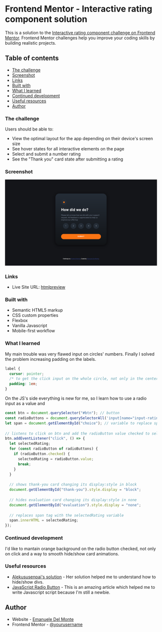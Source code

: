 # Frontend Mentor - Interactive rating component solution

This is a solution to the [Interactive rating component challenge on Frontend Mentor](https://www.frontendmentor.io/challenges/interactive-rating-component-koxpeBUmI). Frontend Mentor challenges help you improve your coding skills by building realistic projects.

## Table of contents

- [The challenge](#the-challenge)
- [Screenshot](#screenshot)
- [Links](#links)
- [Built with](#built-with)
- [What I learned](#what-i-learned)
- [Continued development](#continued-development)
- [Useful resources](#useful-resources)
- [Author](#author)

### The challenge

Users should be able to:

- View the optimal layout for the app depending on their device's screen size
- See hover states for all interactive elements on the page
- Select and submit a number rating
- See the "Thank you" card state after submitting a rating

### Screenshot

![](./screenshots/screenshot.png)

### Links

- Live Site URL: [htmlpreview](https://htmlpreview.github.io/?https://github.com/xdelmo/interactive-rating-component/blob/master/index.html)

### Built with

- Semantic HTML5 markup
- CSS custom properties
- Flexbox
- Vanilla Javascript
- Mobile-first workflow

### What I learned

My main trouble was very flawed input on circles' numbers. Finally I solved the problem increasing padding on the labels.

```css
label {
  cursor: pointer;
  /* to get the click input on the whole circle, not only in the center */
  padding: 1em;
}
```

On the JS's side everything is new for me, so I learn how to use a radio input as a value and

```js
const btn = document.querySelector("#btn"); // button
const radioButtons = document.querySelectorAll('input[name="input-rating"]'); // variable for radio buttons
let span = document.getElementById("choice"); // variable to replace span in thank-you card

// listens to click on btn and add the radioButton value checked to selectedRating
btn.addEventListener("click", () => {
  let selectedRating;
  for (const radioButton of radioButtons) {
    if (radioButton.checked) {
      selectedRating = radioButton.value;
      break;
    }
  }

  // shows thank-you card changing its display:style in block
  document.getElementById("thank-you").style.display = "block";

  // hides evaluation card changing its display:style in none
  document.getElementById("evaluation").style.display = "none";

  // replaces span tag with the selectedRating variable
  span.innerHTML = selectedRating;
});
```

### Continued development

I'd like to mantain orange background on the radio button checked, not only on click and a way to smooth hide/show card animations.

### Useful resources

- [Alekususenpai's solution](https://github.com/Alekususenpai/interactive-rating-component) - Her solution helped me to understand how to hide/show divs.
- [JavaScript Radio Button](https://www.javascripttutorial.net/javascript-dom/javascript-radio-button/#:~:text=Introduction%20to%20the%20JavaScript%20Radio,is%20called%20a%20radio%20group.) - This is an amazing article which helped me to write Javascript script because I'm still a newbie.

## Author

- Website - [Emanuele Del Monte](https://www.emanueledelmonte.com)
- Frontend Mentor - [@yourusername](https://www.frontendmentor.io/profile/xdelmo)
